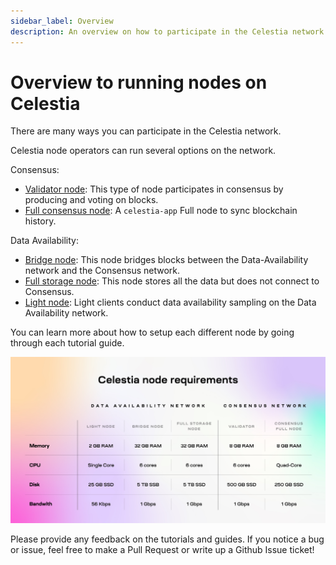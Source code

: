 ```yaml
---
sidebar_label: Overview
description: An overview on how to participate in the Celestia network.
---
```


# Overview to running nodes on Celestia

There are many ways you can participate in the Celestia network.

Celestia node operators can run several options on the network.

Consensus:

- [Validator node](../consensus-node#optional-setting-up-a-validator):
  This type of node participates
  in consensus by producing and voting on blocks.
- [Full consensus node](../consensus-node): A `celestia-app` Full node
  to sync blockchain history.

Data Availability:

- [Bridge node](./bridge-node.mdx): This node bridges blocks between the
  Data-Availability network and the Consensus network.
- [Full storage node](./full-storage-node.mdx): This node stores all
  the data but does not connect to Consensus.
- [Light node](./light-node.mdx): Light clients conduct data availability
  sampling on the Data Availability network.

You can learn more about how to setup each different node by going through
each tutorial guide.

![Banner](../img/node-requirements.jpg)

Please provide any feedback on the tutorials and guides. If you notice
a bug or issue, feel free to make a Pull Request or write up a Github
Issue ticket!
